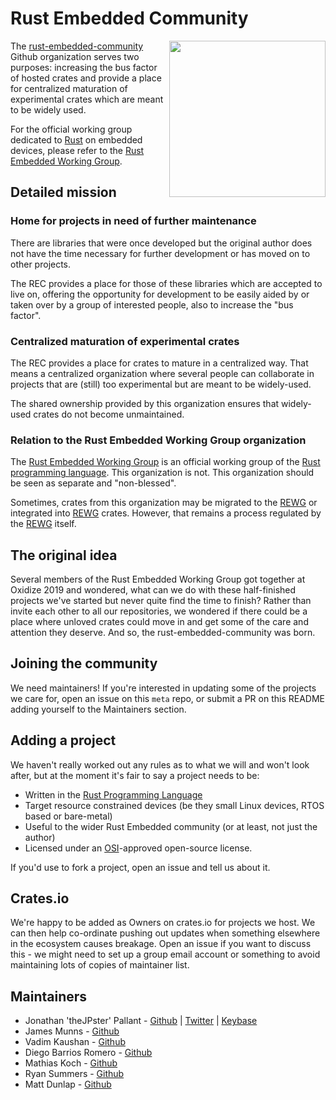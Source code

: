 # Rust Embedded Community

[<img src="assets/logo/rec-logo-250x250.png" align="right" width="250">](https://github.com/rust-embedded-community/meta)

The [rust-embedded-community][REC] Github organization serves two purposes: increasing the bus factor of hosted crates and provide a place for centralized maturation of experimental crates which are meant to be widely used.

For the official working group dedicated to [Rust] on embedded devices, please refer to the [Rust Embedded Working Group][REWG].

## Detailed mission

### Home for projects in need of further maintenance

There are libraries that were once developed but the original author does not have the time necessary for further development or has moved on to other projects.

The REC provides a place for those of these libraries which are accepted to live on, offering the opportunity for development to be easily aided by or taken over by a group of interested people, also to increase the "bus factor".

### Centralized maturation of experimental crates

The REC provides a place for crates to mature in a centralized way. That means a centralized organization where several people can collaborate in projects that are (still) too experimental but are meant to be widely-used.

The shared ownership provided by this organization ensures that widely-used crates do not become unmaintained.

### Relation to the Rust Embedded Working Group organization

The [Rust Embedded Working Group][REWG] is an official working group of the [Rust programming language][rust]. This organization is not. This organization should be seen as separate and "non-blessed".

Sometimes, crates from this organization may be migrated to the [REWG] or integrated into [REWG] crates. However, that remains a process regulated by the [REWG] itself.

## The original idea

Several members of the Rust Embedded Working Group got together at Oxidize 2019 and wondered, what can we do with these half-finished projects we've started but never quite find the time to finish? Rather than invite each other to all our repositories, we wondered if there could be a place where unloved crates could move in and get some of the care and attention they deserve. And so, the rust-embedded-community was born.

## Joining the community

We need maintainers! If you're interested in updating some of the projects we care for, open an issue on this `meta` repo, or submit a PR on this README adding yourself to the Maintainers section.

## Adding a project

We haven't really worked out any rules as to what we will and won't look after, but at the moment it's fair to say a project needs to be:

* Written in the [Rust Programming Language][rust]
* Target resource constrained devices (be they small Linux devices, RTOS based or bare-metal)
* Useful to the wider Rust Embedded community (or at least, not just the author)
* Licensed under an [OSI]-approved open-source license.

If you'd use to fork a project, open an issue and tell us about it.

## Crates.io

We're happy to be added as Owners on crates.io for projects we host. We can then help co-ordinate pushing out updates when something elsewhere in the ecosystem causes breakage. Open an issue if you want to discuss this - we might need to set up a group email account or something to avoid maintaining lots of copies of maintainer list.

## Maintainers

* Jonathan 'theJPster' Pallant - [Github](https://github.com/thejpster) | [Twitter](https://twitter.com/therealjpster) | [Keybase](https://keybase.io/thejpster)
* James Munns - [Github](https://github.com/jamesmunns)
* Vadim Kaushan - [Github](https://github.com/disasm)
* Diego Barrios Romero - [Github](https://github.com/eldruin)
* Mathias Koch - [Github](https://github.com/MathiasKoch)
* Ryan Summers - [Github](https://github.com/ryan-summers)
* Matt Dunlap - [Github](https://github.com/dunmatt)

[OSI]: https://en.wikipedia.org/wiki/Open_Source_Initiative
[REWG]: https://github.com/rust-embedded
[REC]: https://github.com/rust-embedded-community
[rust]: https://www.rust-lang.org
